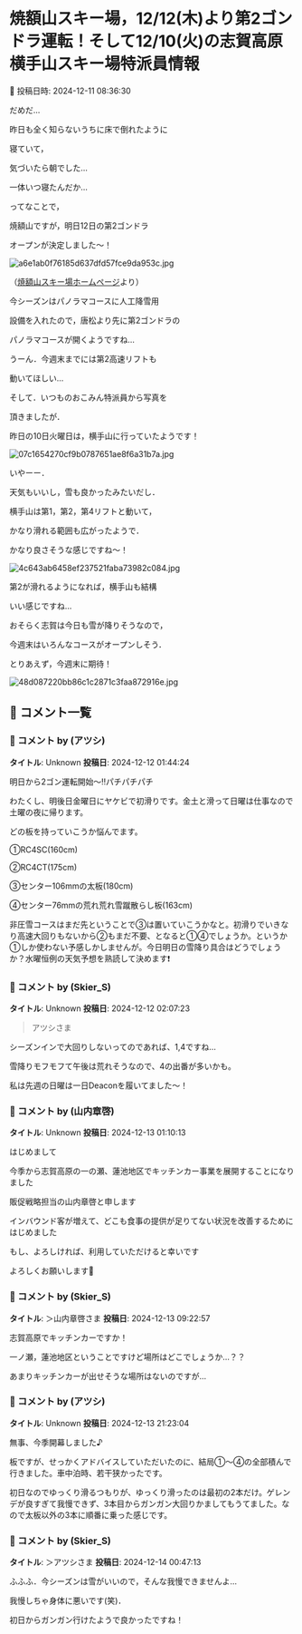 # 焼額山スキー場，12/12(木)より第2ゴンドラ運転！そして12/10(火)の志賀高原横手山スキー場特派員情報

📅 投稿日時: 2024-12-11 08:36:30

だめだ…


昨日も全く知らないうちに床で倒れたように


寝ていて，


気づいたら朝でした…


一体いつ寝たんだか…





ってなことで，


焼額山ですが，明日12日の第2ゴンドラ


オープンが決定しました～！




![a6e1ab0f76185d637dfd57fce9da953c.jpg](images/a6e1ab0f76185d637dfd57fce9da953c.jpg)




（[焼額山スキー場ホームページ](https://www.princehotels.co.jp/ski/shiga/winter/)より）





今シーズンはパノラマコースに人工降雪用


設備を入れたので，唐松より先に第2ゴンドラの


パノラマコースが開くようですね…


うーん．今週末までには第2高速リフトも


動いてほしい…





そして．いつものおこみん特派員から写真を


頂きましたが．


昨日の10日火曜日は，横手山に行っていたようです！




![07c1654270cf9b0787651ae8f6a31b7a.jpg](images/07c1654270cf9b0787651ae8f6a31b7a.jpg)







いやーー．


天気もいいし，雪も良かったみたいだし．


横手山は第1，第2，第4リフトと動いて，


かなり滑れる範囲も広がったようで．


かなり良さそうな感じですね～！




![4c643ab6458ef237521faba73982c084.jpg](images/4c643ab6458ef237521faba73982c084.jpg)







第2が滑れるようになれば，横手山も結構


いい感じですね…


おそらく志賀は今日も雪が降りそうなので，


今週末はいろんなコースがオープンしそう．


とりあえず，今週末に期待！




![48d087220bb86c1c2871c3faa872916e.jpg](images/48d087220bb86c1c2871c3faa872916e.jpg)

## 💬 コメント一覧

### 💬 コメント by (アツシ)
**タイトル**: Unknown
**投稿日**: 2024-12-12 01:44:24

明日から2ゴン運転開始〜‼️パチパチパチ



わたくし、明後日金曜日にヤケビで初滑りです。金土と滑って日曜は仕事なので土曜の夜に帰ります。



どの板を持っていこうか悩んでます。

①RC4SC(160cm)

②RC4CT(175cm)

③センター106mmの太板(180cm)

④センター76mmの荒れ荒れ雪蹴散らし板(163cm)



非圧雪コースはまだ先ということで③は置いていこうかなと。初滑りでいきなり高速大回りもないから②もまだ不要、となると①④でしょうか。というか①しか使わない予感しかしませんが。今日明日の雪降り具合はどうでしょうか？水曜恒例の天気予想を熟読して決めます❗️

### 💬 コメント by (Skier_S)
**タイトル**: Unknown
**投稿日**: 2024-12-12 02:07:23

>アツシさま

シーズンインで大回りしないってのであれば、1,4ですね…

雪降りモフモフて午後は荒れそうなので、4の出番が多いかも。

私は先週の日曜は一日Deaconを履いてました〜！

### 💬 コメント by (山内章啓)
**タイトル**: Unknown
**投稿日**: 2024-12-13 01:10:13

はじめまして



今季から志賀高原の一の瀬、蓮池地区でキッチンカー事業を展開することになりました

販促戦略担当の山内章啓と申します

インバウンド客が増えて、どこも食事の提供が足りてない状況を改善するためにはじめました

もし、よろしければ、利用していただけると幸いです



よろしくお願いします🤲

### 💬 コメント by (Skier_S)
**タイトル**: ＞山内章啓さま
**投稿日**: 2024-12-13 09:22:57

志賀高原でキッチンカーですか！

一ノ瀬，蓮池地区ということですけど場所はどこでしょうか…？？

あまりキッチンカーが出せそうな場所はないのですが…

### 💬 コメント by (アツシ)
**タイトル**: Unknown
**投稿日**: 2024-12-13 21:23:04

無事、今季開幕しました♪



板ですが、せっかくアドバイスしていただいたのに、結局①〜④の全部積んで行きました。車中泊時、若干狭かったです。



初日なのでゆっくり滑るつもりが、ゆっくり滑ったのは最初の2本だけ。ゲレンデが良すぎて我慢できず、3本目からガンガン大回りかましてもうてました。なので太板以外の3本に順番に乗った感じです。

### 💬 コメント by (Skier_S)
**タイトル**: ＞アツシさま
**投稿日**: 2024-12-14 00:47:13

ふふふ．今シーズンは雪がいいので，そんな我慢できませんよ…

我慢しちゃ身体に悪いです(笑)．

初日からガンガン行けたようで良かったですね！

